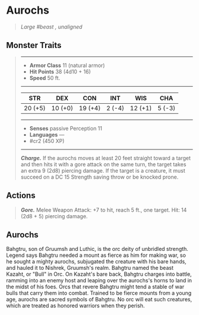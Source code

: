 # Aurochs
>*Large #beast , unaligned*
## Monster Traits
>___
>- **Armor Class** 11 (natural armor)
>- **Hit Points** 38 (4d10 + 16)
>- **Speed** 50 ft.
>___
>|STR|DEX|CON|INT|WIS|CHA|
>|:---:|:---:|:---:|:---:|:---:|:---:|
>|20 (+5)|10 (+0)|19 (+4)|2 (-4)|12 (+1)|5 (-3)|
>___
>- **Senses** passive Perception 11
>- **Languages** —
>- #cr2 (450 XP)
>___
>***Charge.*** If the aurochs moves at least 20 feet straight toward a target and then hits it with a gore attack on the same turn, the target takes an extra 9 (2d8) piercing damage. If the target is a creature, it must succeed on a DC 15 Strength saving throw or be knocked prone.  
>
## Actions
>***Gore.*** Melee Weapon Attack: +7 to hit, reach 5 ft., one target. Hit: 14 (2d8 + 5) piercing damage.
## Aurochs
Bahgtru, son of Gruumsh and Luthic, is the orc deity of unbridled strength. Legend says Bahgtru needed a mount as fierce as him for making war, so he sought a mighty aurochs, subjugated the creature with his bare hands, and hauled it to Nishrek, Gruumsh's realm. Bahgtru named the beast Kazaht, or "Bull" in Orc. On Kazaht's bare back, Bahgtru charges into battle, ramming into an enemy host and leaping over the aurochs's horns to land in the midst of his foes.
Orcs that revere Bahgtru might tend a stable of war bulls that carry them into combat. Trained to be fierce mounts from a young age, aurochs are sacred symbols of Bahgtru. No orc will eat such creatures, which are treated as honored warriors when they perish.